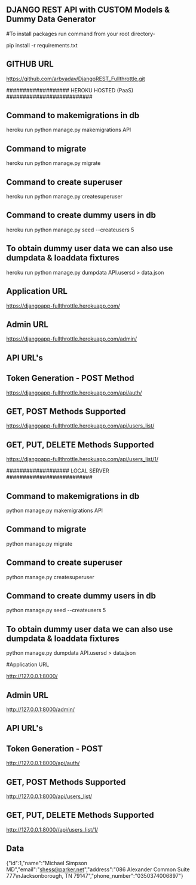  ##  DJANGO REST API with CUSTOM Models & Dummy Data Generator ##
 
 #To install packages run command from your root directory-
 
 pip install -r requirements.txt
 
 ##  GITHUB URL
 
 https://github.com/arbyadav/DjangoREST_Fullthrottle.git
 
 
 ###################    HEROKU HOSTED (PaaS)    ##########################
 
 ## Command to makemigrations in db
 
 heroku run python manage.py makemigrations API
 
 ## Command to migrate 
 
 heroku run python manage.py migrate
 
 ## Command to create superuser
 
 heroku run python manage.py createsuperuser
 
 ## Command to create dummy users in db
 
 heroku run python manage.py seed --createusers 5
 
 ## To obtain dummy user data we can also use dumpdata & loaddata fixtures
 
 heroku run python manage.py dumpdata API.usersd > data.json
 

 ## Application URL
 
 https://djangoapp-fullthrottle.herokuapp.com/
 
 ## Admin URL
 
 https://djangoapp-fullthrottle.herokuapp.com/admin/
 
 ## API URL's
 
 ## Token Generation - POST Method
 
 https://djangoapp-fullthrottle.herokuapp.com/api/auth/
 
 ## GET, POST Methods Supported
 
 https://djangoapp-fullthrottle.herokuapp.com/api/users_list/
 
 ## GET, PUT, DELETE Methods Supported
 
 https://djangoapp-fullthrottle.herokuapp.com/api/users_list/1/
 
 
 ###################     LOCAL SERVER     ##########################

 ## Command to makemigrations in db
 
 python manage.py makemigrations API
 
 ## Command to migrate 
 
 python manage.py migrate
 
 ## Command to create superuser
 
 python manage.py createsuperuser
 
 ## Command to create dummy users in db
 
 python manage.py seed --createusers 5
 
 ## To obtain dummy user data we can also use dumpdata & loaddata fixtures
 
 python manage.py dumpdata API.usersd > data.json
 
 
 #Application URL
 
 http://127.0.0.1:8000/
 
 ## Admin URL
 
 http://127.0.0.1:8000/admin/
 
 ## API URL's
 
 ## Token Generation  - POST
 
 http://127.0.0.1:8000/api/auth/
 
 ## GET, POST Methods Supported
 
 http://127.0.0.1:8000/api/users_list/
 
 ## GET, PUT, DELETE Methods Supported
 
 http://127.0.0.1:8000//api/users_list/1/
 
 ## Data
 
 {"id":1,"name":"Michael Simpson MD","email":"shess@parker.net","address":"086 Alexander Common Suite 777\nJacksonborough, TN 79147","phone_number":"0350374006897"}
